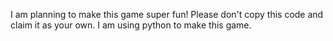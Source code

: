 I am planning to make this game super fun!
Please don't copy this code and claim it as your own.
I am using python to make this game.
